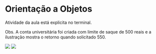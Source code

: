 # Orientação a Objetos

Atividade da aula está explicita no terminal. 

Obs. A conta universitária foi criada com limite de saque de 500 reais e a ilustração mostra o retorno quando solicitado 550.

<img src = "/assets/exemplo1.png" > <img src = "/assets/exemplo2.png">